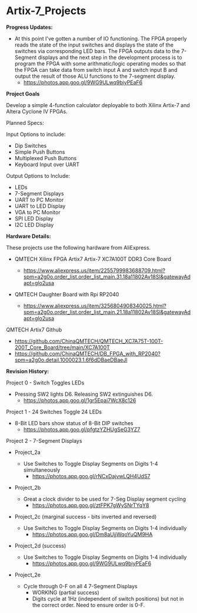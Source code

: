 # Artix-7_Projects


**Progress Updates:**
- At this point I've gotten a number of IO functioning. The FPGA properly reads the state of the input switches and displays the state of the switches via corresponding LED bars. The FPGA outputs data to the 7-Segment displays and the next step in the development process is to program the FPGA with some arithmatic/logic operating modes so that the FPGA can take data from switch input A and switch input B and output the result of those ALU functions to the 7-segment display.
  - https://photos.app.goo.gl/9WG9ULwq9biyPEaF6

**Project Goals**

Develop a simple 4-function calculator deployable to both Xilinx Artix-7 and Altera Cyclone IV FPGAs.

Planned Specs:

Input Options to include:
- Dip Switches 
- Simple Push Buttons
- Multiplexed Push Buttons
- Keyboard Input over UART

Output Options to Include:
- LEDs
- 7-Segment Displays
- UART to PC Monitor 
- UART to LED Display 
- VGA to PC Monitor
- SPI LED Display
- I2C LED Display

**Hardware Details:**

These projects use the following hardware from AliExpress.
- QMTECH Xilinx FPGA Artix7 Artix-7 XC7A100T DDR3 Core Board 
  - https://www.aliexpress.us/item/2255799983688709.html?spm=a2g0o.order_list.order_list_main.31.18a11802Av18Sl&gatewayAdapt=glo2usa

- QMTECH Daughter Board with Rpi RP2040
  - https://www.aliexpress.us/item/3256804908340025.html?spm=a2g0o.order_list.order_list_main.21.18a11802Av18Sl&gatewayAdapt=glo2usa

QMTECH Artix7 Github
- https://github.com/ChinaQMTECH/QMTECH_XC7A75T-100T-200T_Core_Board/tree/main/XC7A100T
- https://github.com/ChinaQMTECH/DB_FPGA_with_RP2040?spm=a2g0o.detail.1000023.1.6f6dDBaeDBaeJl

**Revision History:**

Project 0 - Switch Toggles LEDs
* Pressing SW2 lights D6. Releasing SW2 extinguishes D6.
  - https://photos.app.goo.gl/1gr5Epai7WcX8c126

Project 1 - 24 Switches Toggle 24 LEDs
* 8-Bit LED bars show status of 8-Bit DIP switches
  - https://photos.app.goo.gl/pfgtzYZHUgSeG3YZ7

Project 2 - 7-Segment Displays

- Project_2a
  - Use Switches to Toggle Display Segments on Digits 1-4 simultaneously
    - https://photos.app.goo.gl/rNCxDajvwLQH4UdS7

- Project_2b
  - Great a clock divider to be used for 7-Seg Display segment cycling
    - https://photos.app.goo.gl/ztFPK7gWySNrTYqY8
    
- Project_2c (marginal success - bits inverted and reversed)
  - Use Switches to Toggle Display Segments on Digits 1-4 individually
    - https://photos.app.goo.gl/Dm8aUjjWqoYuQM9HA  

- Project_2d (success)
  - Use Switches to Toggle Display Segments on Digits 1-4 individually
    - https://photos.app.goo.gl/9WG9ULwq9biyPEaF6
      
- Project_2e
  - Cycle through 0-F on all 4 7-Segment Displays
    - WORKING (partial success)
    - Digits cycle at 1Hz (independent of switch positions) but not in the correct order. Need to ensure order is 0-F.
